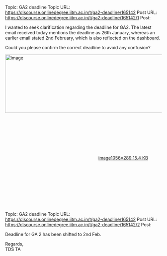 Topic: GA2 deadline
Topic URL: https://discourse.onlinedegree.iitm.ac.in/t/ga2-deadline/165142
Post URL: https://discourse.onlinedegree.iitm.ac.in/t/ga2-deadline/165142/1
Post: <p>I wanted to seek clarification regarding the deadline for GA2. The latest email received today mentions the deadline as 26th January, whereas an earlier email stated 2nd February, which is also reflected on the dashboard.</p>
<p>Could you please confirm the correct deadline to avoid any confusion?<br>
<div class="lightbox-wrapper"><a class="lightbox" href="https://europe1.discourse-cdn.com/flex013/uploads/iitm/original/3X/f/6/f678f69ef208b0d9fed9278ebefe295284766035.png" data-download-href="/uploads/short-url/zaoCtm4jkoWLmBOg8jfwlhpGuup.png?dl=1" title="image" rel="noopener nofollow ugc"><img src="https://europe1.discourse-cdn.com/flex013/uploads/iitm/optimized/3X/f/6/f678f69ef208b0d9fed9278ebefe295284766035_2_690x188.png" alt="image" data-base62-sha1="zaoCtm4jkoWLmBOg8jfwlhpGuup" width="690" height="188" srcset="https://europe1.discourse-cdn.com/flex013/uploads/iitm/optimized/3X/f/6/f678f69ef208b0d9fed9278ebefe295284766035_2_690x188.png, https://europe1.discourse-cdn.com/flex013/uploads/iitm/optimized/3X/f/6/f678f69ef208b0d9fed9278ebefe295284766035_2_1035x282.png 1.5x, https://europe1.discourse-cdn.com/flex013/uploads/iitm/original/3X/f/6/f678f69ef208b0d9fed9278ebefe295284766035.png 2x" data-dominant-color="F9F9F9"><div class="meta"><svg class="fa d-icon d-icon-far-image svg-icon" aria-hidden="true"><use href="#far-image"></use></svg><span class="filename">image</span><span class="informations">1056×289 15.4 KB</span><svg class="fa d-icon d-icon-discourse-expand svg-icon" aria-hidden="true"><use href="#discourse-expand"></use></svg></div></a></div></p>

Topic: GA2 deadline
Topic URL: https://discourse.onlinedegree.iitm.ac.in/t/ga2-deadline/165142
Post URL: https://discourse.onlinedegree.iitm.ac.in/t/ga2-deadline/165142/2
Post: <p>Deadline for GA 2 has been shifted to 2nd Feb.</p>
<p>Regards,<br>
TDS TA</p>
